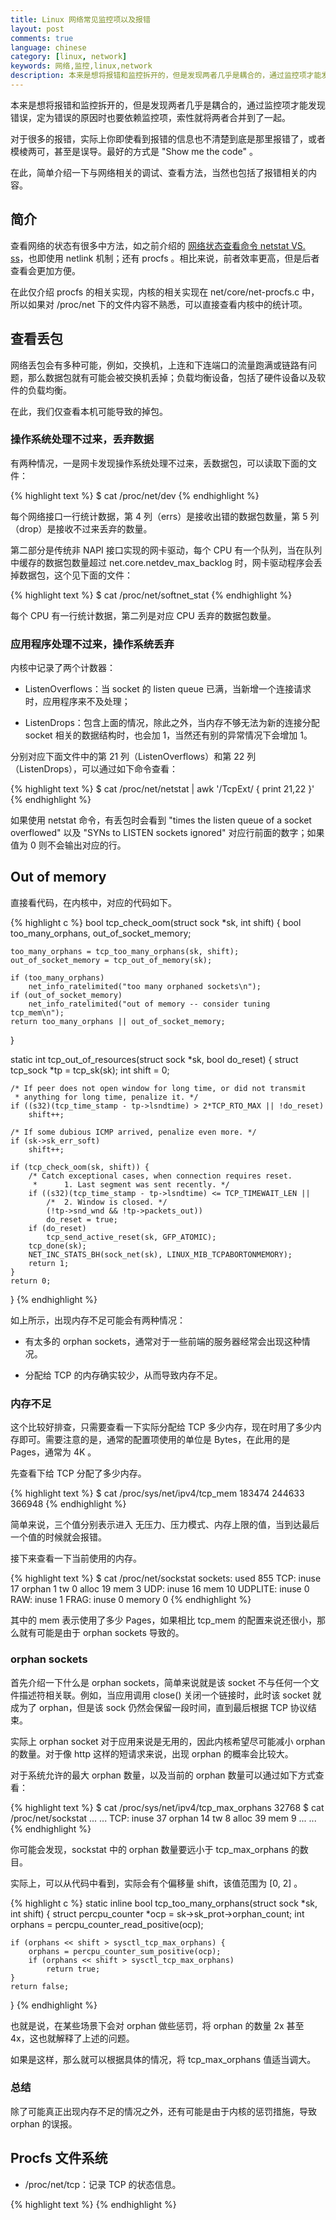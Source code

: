 ```yaml
---
title: Linux 网络常见监控项以及报错
layout: post
comments: true
language: chinese
category: [linux, network]
keywords: 网络,监控,linux,network
description: 本来是想将报错和监控拆开的，但是发现两者几乎是耦合的，通过监控项才能发现错误，定为错误的原因时也要依赖监控项，索性就将两者合并到了一起。 对于很多的报错，实际上你即使看到报错的信息也不清楚到底是那里报错了，或者模棱两可，甚至是误导。最好的方式是 "Show me the code" 。 在此，简单介绍一下与网络相关的调试、查看方法，当然也包括了报错相关的内容。
---
```


本来是想将报错和监控拆开的，但是发现两者几乎是耦合的，通过监控项才能发现错误，定为错误的原因时也要依赖监控项，索性就将两者合并到了一起。

对于很多的报错，实际上你即使看到报错的信息也不清楚到底是那里报错了，或者模棱两可，甚至是误导。最好的方式是 "Show me the code" 。

在此，简单介绍一下与网络相关的调试、查看方法，当然也包括了报错相关的内容。

<!-- more -->

## 简介

查看网络的状态有很多中方法，如之前介绍的 [网络状态查看命令 netstat VS. ss](/post/network-nettools-vs-iproute2.html)，也即使用 netlink 机制；还有 procfs 。相比来说，前者效率更高，但是后者查看会更加方便。

在此仅介绍 procfs 的相关实现，内核的相关实现在 net/core/net-procfs.c 中，所以如果对 /proc/net 下的文件内容不熟悉，可以直接查看内核中的统计项。


## 查看丢包

网络丢包会有多种可能，例如，交换机，上连和下连端口的流量跑满或链路有问题，那么数据包就有可能会被交换机丢掉；负载均衡设备，包括了硬件设备以及软件的负载均衡。

在此，我们仅查看本机可能导致的掉包。

### 操作系统处理不过来，丢弃数据

有两种情况，一是网卡发现操作系统处理不过来，丢数据包，可以读取下面的文件：

{% highlight text %}
$ cat /proc/net/dev
{% endhighlight %}

每个网络接口一行统计数据，第 4 列（errs）是接收出错的数据包数量，第 5 列（drop）是接收不过来丢弃的数量。

第二部分是传统非 NAPI 接口实现的网卡驱动，每个 CPU 有一个队列，当在队列中缓存的数据包数量超过 net.core.netdev_max_backlog 时，网卡驱动程序会丢掉数据包，这个见下面的文件：

{% highlight text %}
$ cat /proc/net/softnet_stat
{% endhighlight %}

每个 CPU 有一行统计数据，第二列是对应 CPU 丢弃的数据包数量。

### 应用程序处理不过来，操作系统丢弃

内核中记录了两个计数器：

* ListenOverflows：当 socket 的 listen queue 已满，当新增一个连接请求时，应用程序来不及处理；

* ListenDrops：包含上面的情况，除此之外，当内存不够无法为新的连接分配 socket 相关的数据结构时，也会加 1，当然还有别的异常情况下会增加 1。

分别对应下面文件中的第 21 列（ListenOverflows）和第 22 列（ListenDrops），可以通过如下命令查看：

{% highlight text %}
$ cat /proc/net/netstat | awk '/TcpExt/ { print $21,$22 }'
{% endhighlight %}

如果使用 netstat 命令，有丢包时会看到 "times the listen queue of a socket overflowed" 以及 "SYNs to LISTEN sockets ignored" 对应行前面的数字；如果值为 0 则不会输出对应的行。


## Out of memory

直接看代码，在内核中，对应的代码如下。

{% highlight c %}
bool tcp_check_oom(struct sock *sk, int shift)
{
    bool too_many_orphans, out_of_socket_memory;

    too_many_orphans = tcp_too_many_orphans(sk, shift);
    out_of_socket_memory = tcp_out_of_memory(sk);

    if (too_many_orphans)
        net_info_ratelimited("too many orphaned sockets\n");
    if (out_of_socket_memory)
        net_info_ratelimited("out of memory -- consider tuning tcp_mem\n");
    return too_many_orphans || out_of_socket_memory;
}

static int tcp_out_of_resources(struct sock *sk, bool do_reset)
{
    struct tcp_sock *tp = tcp_sk(sk);
    int shift = 0;

    /* If peer does not open window for long time, or did not transmit
     * anything for long time, penalize it. */
    if ((s32)(tcp_time_stamp - tp->lsndtime) > 2*TCP_RTO_MAX || !do_reset)
        shift++;

    /* If some dubious ICMP arrived, penalize even more. */
    if (sk->sk_err_soft)
        shift++;

    if (tcp_check_oom(sk, shift)) {
        /* Catch exceptional cases, when connection requires reset.
         *      1. Last segment was sent recently. */
        if ((s32)(tcp_time_stamp - tp->lsndtime) <= TCP_TIMEWAIT_LEN ||
            /*  2. Window is closed. */
            (!tp->snd_wnd && !tp->packets_out))
            do_reset = true;
        if (do_reset)
            tcp_send_active_reset(sk, GFP_ATOMIC);
        tcp_done(sk);
        NET_INC_STATS_BH(sock_net(sk), LINUX_MIB_TCPABORTONMEMORY);
        return 1;
    }
    return 0;
}
{% endhighlight %}

如上所示，出现内存不足可能会有两种情况：

* 有太多的 orphan sockets，通常对于一些前端的服务器经常会出现这种情况。

* 分配给 TCP 的内存确实较少，从而导致内存不足。

### 内存不足

这个比较好排查，只需要查看一下实际分配给 TCP 多少内存，现在时用了多少内存即可。需要注意的是，通常的配置项使用的单位是 Bytes，在此用的是 Pages，通常为 4K 。

先查看下给 TCP 分配了多少内存。

{% highlight text %}
$ cat /proc/sys/net/ipv4/tcp_mem
183474  244633  366948
{% endhighlight %}

简单来说，三个值分别表示进入 无压力、压力模式、内存上限的值，当到达最后一个值的时候就会报错。

接下来查看一下当前使用的内存。

{% highlight text %}
$ cat /proc/net/sockstat
sockets: used 855
TCP: inuse 17 orphan 1 tw 0 alloc 19 mem 3
UDP: inuse 16 mem 10
UDPLITE: inuse 0
RAW: inuse 1
FRAG: inuse 0 memory 0
{% endhighlight %}

其中的 mem 表示使用了多少 Pages，如果相比 tcp_mem 的配置来说还很小，那么就有可能是由于 orphan sockets 导致的。


### orphan sockets

首先介绍一下什么是 orphan sockets，简单来说就是该 socket 不与任何一个文件描述符相关联。例如，当应用调用 close() 关闭一个链接时，此时该 socket 就成为了 orphan，但是该 sock 仍然会保留一段时间，直到最后根据 TCP 协议结束。

实际上 orphan socket 对于应用来说是无用的，因此内核希望尽可能减小 orphan 的数量。对于像 http 这样的短请求来说，出现 orphan 的概率会比较大。

对于系统允许的最大 orphan 数量，以及当前的 orphan 数量可以通过如下方式查看：

{% highlight text %}
$ cat /proc/sys/net/ipv4/tcp_max_orphans
32768
$ cat /proc/net/sockstat
... ...
TCP: inuse 37 orphan 14 tw 8 alloc 39 mem 9
... ...
{% endhighlight %}

你可能会发现，sockstat 中的 orphan 数量要远小于 tcp_max_orphans 的数目。

实际上，可以从代码中看到，实际会有个偏移量 shift，该值范围为 [0, 2] 。

{% highlight c %}
static inline bool tcp_too_many_orphans(struct sock *sk, int shift)
{
    struct percpu_counter *ocp = sk->sk_prot->orphan_count;
    int orphans = percpu_counter_read_positive(ocp);

    if (orphans << shift > sysctl_tcp_max_orphans) {
        orphans = percpu_counter_sum_positive(ocp);
        if (orphans << shift > sysctl_tcp_max_orphans)
            return true;
    }
    return false;
}
{% endhighlight %}

也就是说，在某些场景下会对 orphan 做些惩罚，将 orphan 的数量 2x 甚至 4x，这也就解释了上述的问题。

如果是这样，那么就可以根据具体的情况，将 tcp_max_orphans 值适当调大。

### 总结

除了可能真正出现内存不足的情况之外，还有可能是由于内核的惩罚措施，导致 orphan 的误报。


## Procfs 文件系统

* /proc/net/tcp：记录 TCP 的状态信息。


{% highlight text %}
{% endhighlight %}
